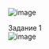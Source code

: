 ![image](https://user-images.githubusercontent.com/55356699/203157208-2e2e2672-90f4-424f-841f-8d0fbd0fd42d.png)


Задание 1  
![image](https://user-images.githubusercontent.com/55356699/203156756-dca78ff0-e8e5-49c8-8350-b7ead7ad53fb.png)
